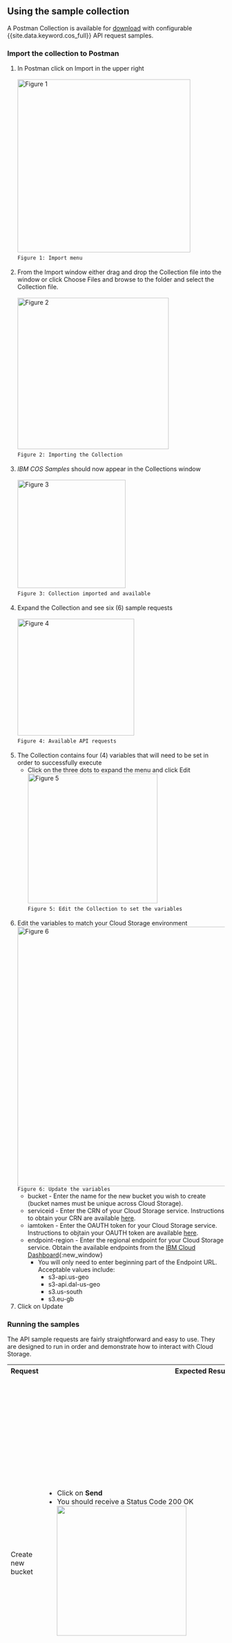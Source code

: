 ## Using the sample collection

A Postman Collection is available for [download](files/IBM_COS.postman_collection.json.zip) with configurable {{site.data.keyword.cos_full}} API request samples.

### Import the collection to Postman
1. In Postman click on Import in the upper right<br/><br/><img src="images/postman-collection-fig1.png" alt="Figure 1" width="400px" /><br/>`Figure 1: Import menu`<br/><br/>
2. From the Import window either drag and drop the Collection file into the window or click Choose Files and browse to the folder and select the Collection file.<br/><br/><img src="images/postman-collection-fig2.png" alt="Figure 2" width="350px" /><br/>`Figure 2: Importing the Collection`<br/><br/>
3. *IBM COS Samples* should now appear in the Collections window<br/><br/><img src="images/postman-collection-fig3.png" alt="Figure 3" width="250px" /><br/>`Figure 3: Collection imported and available`<br/><br/>
4. Expand the Collection and see six (6) sample requests<br/><br/><img src="images/postman-collection-fig4.png" alt="Figure 4" width="270px" /><br/>`Figure 4: Available API requests`<br/><br/>
5. The Collection contains four (4) variables that will need to be set in order to successfully execute
    * Click on the three dots to expand the menu and click Edit<br/><img src="images/postman-collection-fig5.png" alt="Figure 5" width="300px" /><br/>`Figure 5: Edit the Collection to set the variables`<br/><br/>
6. Edit the variables to match your Cloud Storage environment<br/><img src="images/postman-collection-fig6.png" alt="Figure 6" width="600px" /><br/>`Figure 6: Update the variables`
    * bucket - Enter the name for the new bucket you wish to create (bucket names must be unique across Cloud Storage).
    * serviceid - Enter the CRN of your Cloud Storage service.  Instructions to obtain your CRN are available [here](/docs/services/cloud-object-storage/getting-started-cli.html#gather-key-information).
    * iamtoken - Enter the OAUTH token for your Cloud Storage service.  Instructions to objtain your OAUTH token are available [here](/docs/services/cloud-object-storage/getting-started-cli.html#gather-key-information).
    * endpoint-region - Enter the regional endpoint for your Cloud Storage service.  Obtain the available endpoints from the [IBM Cloud Dashboard](https://console.bluemix.net/dashboard/apps/){:new_window}
        * You will only need to enter beginning part of the Endpoint URL.  Acceptable values include:
            * s3-api.us-geo
            * s3-api.dal-us-geo
            * s3.us-south
            * s3.eu-gb
7. Click on Update

### Running the samples

The API sample requests are fairly straightforward and easy to use.  They are designed to run in order and demonstrate how to interact with Cloud Storage.

<table>
    <tr>
        <th>Request</th>
        <th>Expected Result</th>
        <th>Test Results</th>
    </tr>
    <tr>
        <td>Create new bucket</td>
        <td>
            <ul>
                <li>Click on <strong>Send</strong></li>
                <li>
                    You should receive a Status Code 200 OK<br/>
                    <img src="images/postman-collection-status-ok.png" width="300px" />
                </li>
            </ul>
        </td>
        <td>
            <ul>
                <li>
                    The Test Results tab should show a success<br/>
                    <img src="images/postman-collection-createbucket-test.png" width="800px" />
                </li>
            </ul>
        </td>
    </tr>
    <tr>
        <td>Create new text file</td>
        <td>
            <ul>
                <li>
                    Click on Body and add or update the text in the box<br/>
                    <img src="images/postman-collection-body-text.png" width="400px" />
                </li>
                <li>Click on <strong>Send</strong></li>
                <li>
                    You should receive a Status Code 200 OK<br/>
                    <img src="images/postman-collection-status-ok.png" width="300px" />
                </li>
            </ul>
        </td>
        <td>
            <ul>
                <li>
                    The Test Results tab should show 2 success<br/>
                    <img src="images/postman-collection-createfile-test.png" width="800px" />
                </li>
            </ul>
        </td>        
    </tr>
    <tr>
        <td>Create new binary file</td>
        <td>
            <ul>
                <li>
                    Click on Body and click on Choose File to select an image to upload<br/>
                    <img src="images/postman-collection-body-binary.png" width="400px" />
                </li>
                <li>Click on <strong>Send</strong></li>
                <li>
                    You should receive a Status Code 200 OK<br/>
                    <img src="images/postman-collection-status-ok.png" width="300px" />
                </li>
            </ul>
        </td>
        <td>
            <ul>
                <li>
                    The Test Results tab should show 2 success<br/>
                    <img src="images/postman-collection-createfile-test.png" width="800px" />
                </li>
            </ul>
        </td>        
    </tr>
    <tr>
        <td>Retrieve list of files from bucket</td>
        <td>
            <ul>
                <li>Click on <strong>Send</strong></li>
                <li>
                    You should receive a Status Code 200 OK<br/>
                    <img src="images/postman-collection-status-ok.png" width="300px" />
                </li>
                <li>
                    In the Body of the response you should see the two files you created in the previous requests<br/>
                    <img src="images/postman-collection-contents.png" width="700px" />
                </li>
            </ul>
        </td>
        <td>
            <ul>
                <li>
                    The Test Results tab should show 2 success<br/>
                    <img src="images/postman-collection-listbucket-test.png" width="800px" />
                </li>
            </ul>
        </td>        
    </tr>
    <tr>
        <td>Retrieve text file</td>
        <td>
            <ul>
                <li>Click on <strong>Send</strong></li>
                <li>
                    You should receive a Status Code 200 OK<br/>
                    <img src="images/postman-collection-status-ok.png" width="300px" />
                </li>
                <li>
                    In the Body of the response you should see the text you entered in the previous request<br/>
                    <img src="images/postman-collection-text-response.png" width="400px" />
                </li>
            </ul>
        </td>
        <td>
            <ul>
                <li>
                    The Test Results tab should show 3 success<br/>
                    <img src="images/postman-collection-gettext-test.png" width="800px" />
                </li>
            </ul>
        </td>        
    </tr>
    <tr>
        <td>Retrieve binary file</td>
        <td>
            <ul>
                <li>Click on <strong>Send</strong></li>
                <li>
                    You should receive a Status Code 200 OK<br/>
                    <img src="images/postman-collection-status-ok.png" width="300px" />
                </li>
                <li>
                    In the Body of the response you should see the text you entered in the previous request<br/>
                    <img src="images/postman-collection-binary-response.png" width="200px" />
                </li>
            </ul>
        </td>
        <td>
            <ul>
                <li>
                    The Test Results tab should show 2 success<br/>
                    <img src="images/postman-collection-getbinary-test.png" width="800px" />
                </li>
            </ul>
        </td>                
    </tr>
</table>

## Using the Postman Collection Runner

The Postman Collection Runner provides a user interface for testing a collection and allows you to run all requests in a Collection at once. 

To try it, click on the Runner button in the main Postman window:
<img src="images/postman-collection-runner.png" width="300px" />

In the Runner window, select your collection and click on the big blue Run button below:
<img src="images/postman-collection-runner-load.png" width="500px" />

Your tests will run, and you'll get the results to your Tests displayed:
<img src="images/postman-collection-runner-results.png" width="800px" />